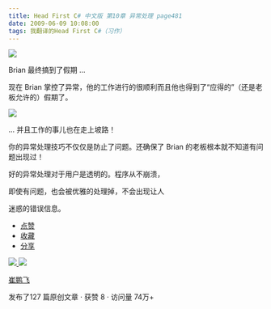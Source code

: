 ```yaml
---
title: Head First C# 中文版 第10章 异常处理 page481
date: 2009-06-09 10:08:00
tags: 我翻译的Head First C#（习作）
---
```

![](https://p-blog.csdn.net/images/p_blog_csdn_net/cuipengfei1/EntryImages/20090609/2009-06-09_09-59-30.jpg)

Brian  最终搞到了假期  ...

  

现在  Brian  掌控了异常，他的工作进行的很顺利而且他也得到了“应得的”（还是老板允许的）假期了。

  

![](https://p-blog.csdn.net/images/p_blog_csdn_net/cuipengfei1/EntryImages/20090609/2009-06-09_10-03-42.jpg)  

...  并且工作的事儿也在走上坡路！

  

你的异常处理技巧不仅仅是防止了问题。还确保了  Brian  的老板根本就不知道有问题出现过！

  

好的异常处理对于用户是透明的。程序从不崩溃，

  

即使有问题，也会被优雅的处理掉，不会出现让人

  

迷惑的错误信息。

  * [ 点赞  ](javascript:;)
  * [ 收藏  ](javascript:;)
  * [ 分享 ](javascript:;)

[ ![](https://profile.csdnimg.cn/5/2/5/3_cuipengfei1)
![](https://g.csdnimg.cn/static/user-reg-year/1x/11.png)
](https://blog.csdn.net/cuipengfei1)

[ 崔鹏飞 ](https://blog.csdn.net/cuipengfei1)

发布了127 篇原创文章  ·  获赞 8  ·  访问量 74万+


